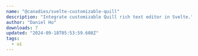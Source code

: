 ```yaml
---
name: "@canadies/svelte-customizable-quill"
description: "Integrate customizable Quill rich text editor in Svelte."
author: "Daniel Ho"
downloads: 7
updated: "2024-09-18T05:53:59.608Z"
tags: 
  - ui
---
```

